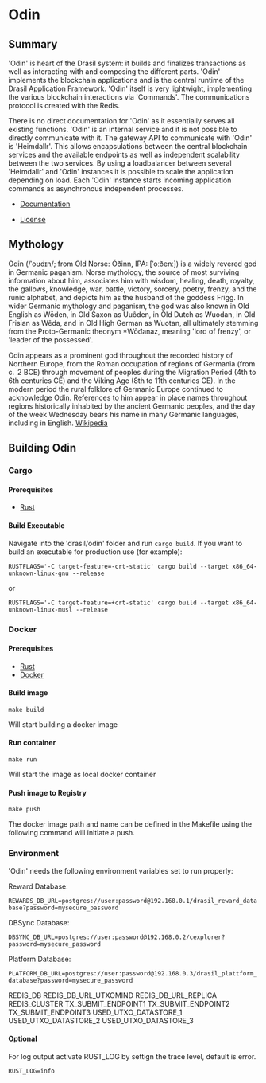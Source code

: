 # Odin

## Summary
'Odin' is heart of the Drasil system: it builds and finalizes transactions as well as interacting with and composing the different parts.  'Odin' implements the blockchain applications and is the central runtime of the Drasil Application Framework. 
'Odin' itself is very lightwight, implementing the various blockchain interactions via 'Commands'. The communications protocol is 
created with the Redis. 

There is no direct documentation for 'Odin' as it essentially serves all existing functions. 'Odin' is an internal service and it is not possible to directly communicate with it. The gateway API to communicate with 'Odin' is 'Heimdallr'. This allows encapsulations between the central blockchain services and the available endpoints as well as independent scalability between the two services. 
By using a loadbalancer between several 'Heimdallr' and 'Odin' instances it is possible to scale the application depending on load. Each 'Odin' instance starts incoming application commands as asynchronous independent processes. 

* [Documentation](https://docs.drasil.io/)

* [License]( https://www.drasil.io/licenses/LICENSE-1.0)

## Mythology
Odin (/ˈoʊdɪn/; from Old Norse: Óðinn, IPA: [ˈoːðenː]) is a widely revered god in Germanic paganism. Norse mythology, the source of most surviving information about him, associates him with wisdom, healing, death, royalty, the gallows, knowledge, war, battle, victory, sorcery, poetry, frenzy, and the runic alphabet, and depicts him as the husband of the goddess Frigg. In wider Germanic mythology and paganism, the god was also known in Old English as Wōden, in Old Saxon as Uuôden, in Old Dutch as Wuodan, in Old Frisian as Wêda, and in Old High German as Wuotan, all ultimately stemming from the Proto-Germanic theonym *Wōđanaz, meaning 'lord of frenzy', or 'leader of the possessed'.

Odin appears as a prominent god throughout the recorded history of Northern Europe, from the Roman occupation of regions of Germania (from c.  2 BCE) through movement of peoples during the Migration Period (4th to 6th centuries CE) and the Viking Age (8th to 11th centuries CE). In the modern period the rural folklore of Germanic Europe continued to acknowledge Odin. References to him appear in place names throughout regions historically inhabited by the ancient Germanic peoples, and the day of the week Wednesday bears his name in many Germanic languages, including in English.
[Wikipedia](https://en.wikipedia.org/wiki/Odin)


## Building Odin

### Cargo

#### Prerequisites
* [Rust](https://www.rust-lang.org/tools/install/)

#### Build Executable

Navigate into the 'drasil/odin' folder and run `cargo build`. 
If you want to build an executable for production use (for example): 

`RUSTFLAGS='-C target-feature=-crt-static' cargo build --target x86_64-unknown-linux-gnu --release`

or

`RUSTFLAGS='-C target-feature=+crt-static' cargo build --target x86_64-unknown-linux-musl --release`


### Docker

#### Prerequisites
* [Rust](https://www.rust-lang.org/tools/install/)
* [Docker](https://docs.docker.com/engine/install/)

#### Build image
```
make build
```
Will start building a docker image 

#### Run container
```
make run
```
Will start the image as local docker container 

#### Push image to Registry
```
make push
```
The docker image path and name can be defined in the Makefile using the following command will initiate a push. 


### Environment 
'Odin' needs the following environment variables set to run properly:

Reward Database: 

`REWARDS_DB_URL=postgres://user:password@192.168.0.1/drasil_reward_database?password=mysecure_password`


DBSync Database:

`DBSYNC_DB_URL=postgres://user:password@192.168.0.2/cexplorer?password=mysecure_password`


Platform Database:

`PLATFORM_DB_URL=postgres://user:password@192.168.0.3/drasil_plattform_database?password=mysecure_password`

REDIS_DB
REDIS_DB_URL_UTXOMIND
REDIS_DB_URL_REPLICA
REDIS_CLUSTER
TX_SUBMIT_ENDPOINT1
TX_SUBMIT_ENDPOINT2
TX_SUBMIT_ENDPOINT3
USED_UTXO_DATASTORE_1
USED_UTXO_DATASTORE_2
USED_UTXO_DATASTORE_3


#### Optional
For log output activate RUST_LOG by settign the trace level, default is error. 

`RUST_LOG=info`

